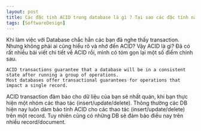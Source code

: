 ```yaml
---
layout: post
title: Các đặc tính ACID trong database là gì ? Tại sao các đặc tính này lại quan trọng?
tags: [SoftwareDesign]
---
```


Khi làm việc với Database chắc hẳn các bạn đã nghe thấy transaction. Nhưng không phải ai cũng hiểu rõ và nhớ đến ACID? 
Vậy ACID là gì? Đã có rất nhiều bài viết chi tiết về ACID rồi, mình có tóm gọn lại một số điểm chính sau. 
```
ACID transactions guarantee that a database will be in a consistent state after running a group of operations. 
Most databases offer transactional guarantees for operations that impact a single record. 
```
ACID transaction đảm bảo cho dữ liệu của bạn sẽ nhất quán, khi bạn thực hiện một nhóm các thao tác (insert/update/delete).
Thông thường các DB hiện nay luôn dảm bảo tính ACID cho các thao tác (insert/update/delete) trên một record. Tuy nhiên cũng có 
những DB sẽ đảm bảo điều nay trên nhiều record/document. 

